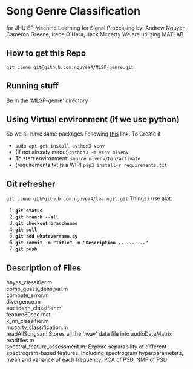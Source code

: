 # Song Genre Classification 
for JHU EP Machine Learning for Signal Processing
by: Andrew Nguyen, Cameron Greene, Irene O'Hara, Jack Mccarty
We are utilizing MATLAB
## How to get this Repo
`git clone git@github.com:nguyea4/MLSP-genre.git`
## Running stuff
Be in the 'MLSP-genre' directory
## Using Virtual environment (if we use python)
So we all have same packages
Following [this](https://realpython.com/python-virtual-environments-a-primer/) link. 
To Create it
* `sudo apt-get install python3-venv`
* (If not already made:)`python3 -m venv mlvenv`
* To start environment: `source mlvenv/bin/activate`
* (requirements.txt is a WIP) `pip3 install-r requirements.txt`

## Git refresher
`git clone git@github.com:nguyea4/learngit.git`
Things I use alot:  
1. **`git status`**
2. **`git branch --all`**
3. **`git checkout branchname`**
4. **`git pull`**
5. **`git add whatevername.py`**
6. **`git commit -m "Title" -m "Description .........."`**
7. **`git push`**

## Description of Files
bayes_classifier.m</br>
comp_guass_dens_val.m</br>
compute_error.m</br>
divergence.m</br>
euclidean_classifier.m</br>
feature30sec.mat</br>
k_nn_classifier.m</br>
mccarty_classification.m</br>
readAllSongs.m: Stores all the '.wav' data file into audioDataMatrix</br>
readfiles.m</br>
spectral_feature_assessment.m: Explore separability of different spectrogram-based features. Including spectrogram hyperparameters, mean and variance of each frequency, PCA of PSD, NMF of PSD  </br>

